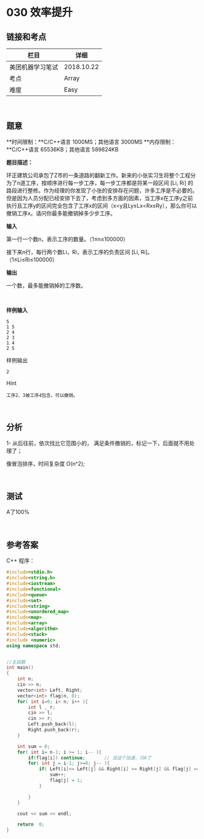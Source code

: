 # 030 效率提升

## 链接和考点

| 栏目             | 详细       |
| ---------------- | ---------- |
| 美团机器学习笔试 | 2018.10.22 |
| 考点             | Array      |
| 难度             | Easy       |

<br>

## 题意

**时间限制：**C/C++语言 1000MS；其他语言 3000MS
**内存限制：**C/C++语言 65536KB；其他语言 589824KB

**题目描述：**

环正建筑公司承包了Z市的一条道路的翻新工作。新来的小张实习生将整个工程分为了n道工序，按顺序进行每一步工序，每一步工序都是将某一段区间 [Li, Ri] 的路段进行整修。作为经理的你发现了小张的安排存在问题，许多工序是不必要的。但是因为人员分配已经安排下去了，考虑到多方面的因素，当工序x在工序y之前执行且工序y的区间完全包含了工序x的区间（x<y且Ly≤Lx<Rx≤Ry），那么你可以撤销工序x。请问你最多能撤销掉多少步工序。

**输入**

第一行一个数n，表示工序的数量。（1≤n≤100000）

接下来n行，每行两个数Li，Ri，表示工序的负责区间 [Li, Ri]。（1≤Li≤Ri≤100000）

**输出**

一个数，最多能撤销掉的工序数。

<br>

**样例输入**

```
5
1 5
2 4
2 3
1 4
2 5
```

样例输出

```
2
```

Hint

```
工序2、3被工序4包含，可以撤销。
```

<br>

## 分析

1-  从后往前，依次找比它范围小的， 满足条件撤销的，标记一下，后面就不用处理了；

像冒泡排序，时间复杂度 O(n^2);

<br>

## 测试

A了100%

<br>

## 参考答案

C++ 程序：

```cpp
#include<stdio.h>
#include<string.h>
#include<iostream>
#include<functional>
#include<queue>
#include<set>
#include<string>
#include<unordered_map>
#include<map>
#include<array>
#include<algorithm>
#include<stack>
#include <numeric>
using namespace std;


//主函数
int main()
{
    int n;
    cin >> n;
    vector<int> Left, Right;
    vector<int> flag(n, 0);
    for( int i=0; i< n; i++ ){
        int l , r;
        cin >> l;
        cin >> r;
        Left.push_back(l);
        Right.push_back(r);
    }

    int sum = 0;
    for( int i= n-1; i >= 1; i-- ){
        if(flag[i]) continue;		// 没这个加速，只A了
        for( int j = i-1; j>=0; j-- ){
            if( Left[i]<= Left[j] && Right[i] >= Right[j] && flag[j] == 0  ) {
                sum++;
                flag[j] = 1;
            }

        }
    }

    cout << sum << endl;

    return  0;
}
```







